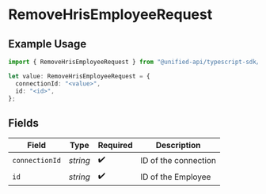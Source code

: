 # RemoveHrisEmployeeRequest

## Example Usage

```typescript
import { RemoveHrisEmployeeRequest } from "@unified-api/typescript-sdk/sdk/models/operations";

let value: RemoveHrisEmployeeRequest = {
  connectionId: "<value>",
  id: "<id>",
};
```

## Fields

| Field                | Type                 | Required             | Description          |
| -------------------- | -------------------- | -------------------- | -------------------- |
| `connectionId`       | *string*             | :heavy_check_mark:   | ID of the connection |
| `id`                 | *string*             | :heavy_check_mark:   | ID of the Employee   |